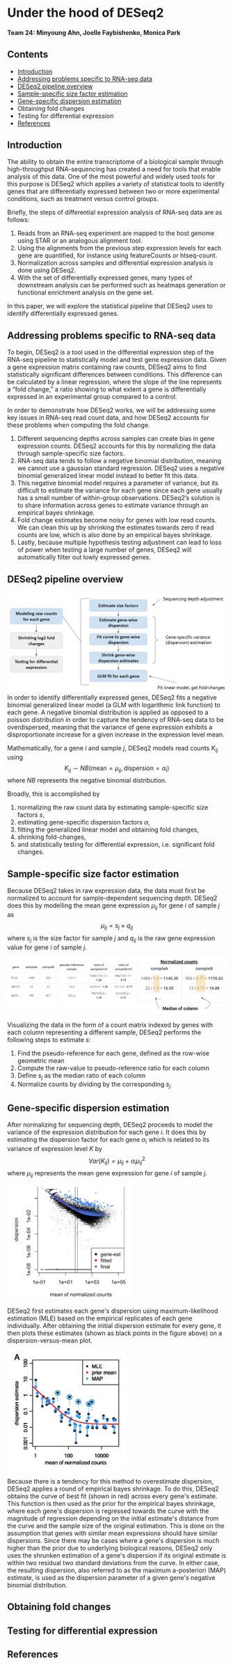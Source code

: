 # Under the hood of DESeq2
#### Team 24: Minyoung Ahn, Joelle Faybishenko, Monica Park
## Contents
- [Introduction](#introduction)
- [Addressing problems specific to RNA-seq data](#addressing-problems-specific-to-rna-seq-data)
- [DESeq2 pipeline overview](#deseq2-pipeline-overview)
- [Sample-specific size factor estimation](#sample-specific-size-factor-estimation)
- [Gene-specific dispersion estimation](#gene-specific-dispersion-estimation)
- Obtaining fold changes
- Testing for differential expression
- [References](#references)
## Introduction
The ability to obtain the entire transcriptome of a biological sample through high-throughput RNA-sequencing has created a need for tools that enable analysis of this data. One of the most powerful and widely used tools for this purpose is DESeq2 which applies a variety of statistical tools to identify genes that are differentially expressed between two or more experimental conditions, such as treatment versus control groups. 

Briefly, the steps of differential expression analysis of RNA-seq data are as follows:
1. Reads from an RNA-seq experiment are mapped to the host genome using STAR or an analogous alignment tool.
2. Using the alignments from the previous step expression levels for each gene are quantified, for instance using featureCounts or htseq-count. 
4. Normalization across samples and differential expression analysis is done using DESeq2.
5. With the set of differentially expressed genes, many types of downstream analysis can be performed such as heatmaps generation or functional enrichment analysis on the gene set. 

In this paper, we will explore the statistical pipeline that DESeq2 uses to identify differentially expressed genes. 
## Addressing problems specific to RNA-seq data
To begin, DESeq2 is a tool used in the differential expression step of the RNA-seq pipeline to statistically model and test gene expression data. Given a gene expression matrix containing raw counts, DESeq2 aims to find statistically significant differences between conditions. This difference can be calculated by a linear regression, where the slope of the line represents a “fold change,” a ratio showing to what extent a gene is differentially expressed in an experimental group compared to a control.

In order to demonstrate how DESeq2 works, we will be addressing some key issues in RNA-seq read count data, and how DESeq2 accounts for these problems when computing the fold change.

1. Different sequencing depths across samples can create bias in gene expression counts. DESeq2 accounts for this by normalizing the data through sample-specific size factors.
1. RNA-seq data tends to follow a negative binomial distribution, meaning we cannot use a gaussian standard regression. DESeq2 uses a negative binomial generalized linear model instead to better fit this data.
1. This negative binomial model requires a parameter of variance, but its difficult to estimate the variance for each gene since each gene usually has a small number of within-group observations. DESeq2’s solution is to share information across genes to estimate variance through an empirical bayes shrinkage.
1. Fold change estimates become noisy for genes with low read counts. We can clean this up by shrinking the estimates towards zero if read counts are low, which is also done by an empirical bayes shrinkage.
1. Lastly, because multiple hypothesis testing adjustment can lead to loss of power when testing a large number of genes, DESeq2 will automatically filter out lowly expressed genes.

## DESeq2 pipeline overview
![DESeq2_pipeline_overview](./figures/DESeq2_pipeline_overview.png)
In order to identify differentially expressed genes, DESeq2 fits a negative binomial generalized linear model (a GLM with logarithmic link function) to each gene. A negative binomial distribution is applied as opposed to a poisson distribution in order to capture the tendency of RNA-seq data to be overdispersed, meaning that the variance of gene expression exhibits a disproportionate increase for a given increase in the expression level mean. 

Mathematically, for a gene $i$ and sample $j$, DESeq2 models read counts $K_{ij}$ using
$$K_{ij} \sim NB(\text{mean} = \mu_{ij}, \text{dispersion}=\alpha_i)$$
where $NB$ represents the negative binomial distribution.

Broadly, this is accomplished by 
1. normalizing the raw count data by estimating sample-specific size factors $s$,
2. estimating gene-specific dispersion factors $\alpha$,
3. fitting the generalized linear model and obtaining fold changes,
4. shrinking fold-changes,
5. and statistically testing for differential expression, i.e. significant fold changes.
## Sample-specific size factor estimation
Because DESeq2 takes in raw expression data, the data must first be normalized to account for sample-dependent sequencing depth. DESeq2 does this by modelling the mean gene expression $\mu_{ij}$ for gene $i$ of sample $j$ as $$\mu_{ij} = s_j \times q_{ij}$$ where $s_j$ is the size factor for sample $j$ and $q_{ij}$ is the raw gene expression value for gene $i$ of sample $j$. 

![size-factor-estimation](./figures/size-factor-estimation.png)

Visualizing the data in the form of a count matrix indexed by genes with each column representing a different sample, DESeq2 performs the following steps to estimate $s$:
1. Find the pseudo-reference for each gene, defined as the row-wise geometric mean
2. Compute the raw-value to pseudo-reference ratio for each column
3. Define $s_{j}$ as the median ratio of each column
4. Normalize counts by dividing by the corresponding $s_j$
## Gene-specific dispersion estimation
After normalizing for sequencing depth, DESeq2 proceeds to model the variance of the expression distribution for each gene $i$. It does this by estimating the dispersion factor for each gene $\alpha_i$ which is related to its variance of expression level $K$ by $$Var(K_{ij})=\mu_{ij} + \alpha_i\mu_{ij}^2$$ where $\mu_{ij}$ represents the mean gene expression for gene $i$ of sample $j$. 

![MLE_dispersion_estimates.png](./figures/MLE_dispersion_estimates.png)

DESeq2 first estimates each gene's dispersion using maximum-likelihood estimation (MLE) based on the empirical replicates of each gene individually. After obtaining the initial dispersion estimate for every gene, it then plots these estimates (shown as black points in the figure above) on a dispersion-versus-mean plot. 

![dispersion-shrinkage.png](./figures/dispersion-shrinkage.png)

Because there is a tendency for this method to overestimate dispersion, DESeq2 applies a round of empirical bayes shrinkage. To do this, DESeq2 obtains the curve of best fit (shown in red) across every gene's estimate. This function is then used as the prior for the empirical bayes shrinkage, where each gene's dispersion is regressed towards the curve with the magnitude of regression depending on the initial estimate's distance from the curve and the sample size of the original estimation. This is done on the assumption that genes with similar mean expressions should have similar dispersions. Since there may be cases where a gene's dispersion is much higher than the prior due to underlying biological reasons, DESeq2 only uses the shrunken estimation of a gene's dispersion if its original estimate is within two residual two standard deviations from the curve. In either case, the resulting dispersion, also referred to as the maximum a-posteriori (MAP) estimate, is used as the dispersion parameter of a given gene's negative binomial distribution. 
## Obtaining fold changes
## Testing for differential expression
## References
